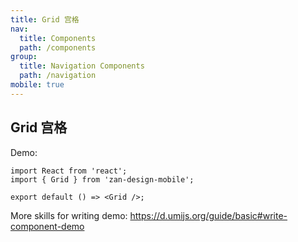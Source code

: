 ```yaml
---
title: Grid 宫格
nav:
  title: Components
  path: /components
group:
  title: Navigation Components
  path: /navigation
mobile: true
---
```


## Grid 宫格

Demo:

```tsx
import React from 'react';
import { Grid } from 'zan-design-mobile';

export default () => <Grid />;
```

More skills for writing demo: <https://d.umijs.org/guide/basic#write-component-demo>
